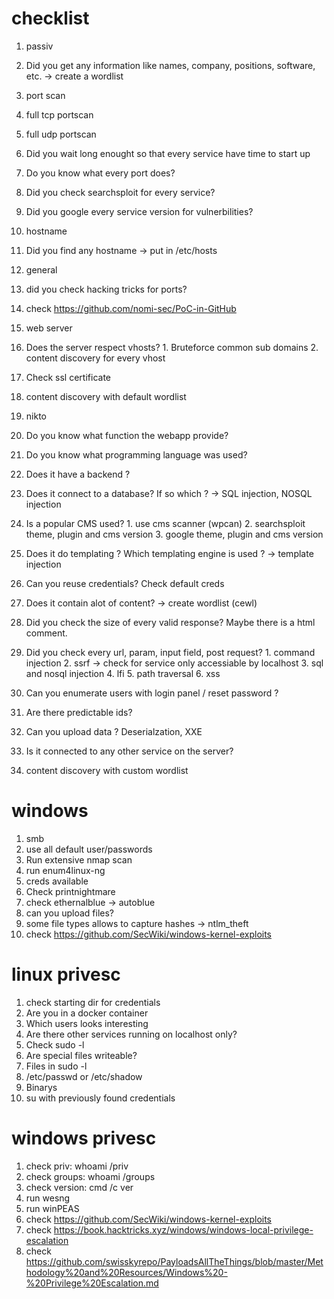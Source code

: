 # checklist

1. passiv
  1. Did you get any information like names, company, positions, software, etc. -> create a wordlist

2. port scan
  1. full tcp portscan
  2. full udp portscan
  3. Did you wait long enought so that every service have time to start up
  4. Do you know what every port does? 
  5. Did you check searchsploit for every service?
  6. Did you google every service version for vulnerbilities?

3. hostname
  1. Did you find any hostname -> put in /etc/hosts

4. general
  1. did you check hacking tricks for ports?
  99. check https://github.com/nomi-sec/PoC-in-GitHub

5. web server
  1. Does the server respect vhosts?
    1. Bruteforce common sub domains
    2. content discovery for every vhost
  2. Check ssl certificate 
  3. content discovery with default wordlist
  4. nikto
  5. Do you know what function the webapp provide?
  6. Do you know what programming language was used?
  7. Does it have a backend ?
  8. Does it connect to a database? If so which ? -> SQL injection, NOSQL injection
  9. Is a popular CMS used?
    1. use cms scanner (wpcan)
    2. searchsploit theme, plugin and cms version
    3. google theme, plugin and cms version
  10. Does it do templating ? Which templating engine is used ? -> template injection
  11. Can you reuse credentials? Check default creds
  12. Does it contain alot of content? -> create wordlist (cewl)
  13. Did you check the size of every valid response? Maybe there is a html comment.
  14. Did you check every url, param, input field, post request? 
    1. command injection
    2. ssrf -> check for service only accessiable by localhost
    3. sql and nosql injection
    4. lfi
    5. path traversal
    6. xss
  15. Can you enumerate users with login panel / reset password ?
  16. Are there predictable ids?
  17. Can you upload data ? Deserialzation, XXE
  18. Is it connected to any other service on the server?
  19. content discovery with custom wordlist

# windows

1. smb 
  1. use all default user/passwords
  2. Run extensive nmap scan
2. run enum4linux-ng
3. creds available
  1. Check printnightmare
4. check ethernalblue -> autoblue
5. can you upload files?
  1. some file types allows to capture hashes -> ntlm_theft
6. check https://github.com/SecWiki/windows-kernel-exploits

# linux privesc

1. check starting dir for credentials
2. Are you in a docker container
3. Which users looks interesting
4. Are there other services running on localhost only?
5. Check sudo -l
6. Are special files writeable?
  1. Files in sudo -l
  2. /etc/passwd or /etc/shadow
  3. Binarys 
6. su with previously found credentials

# windows privesc
1. check priv: whoami /priv
2. check groups: whoami /groups
3. check version: cmd /c ver
4. run wesng
5. run winPEAS
6. check https://github.com/SecWiki/windows-kernel-exploits
98. check https://book.hacktricks.xyz/windows/windows-local-privilege-escalation
99. check https://github.com/swisskyrepo/PayloadsAllTheThings/blob/master/Methodology%20and%20Resources/Windows%20-%20Privilege%20Escalation.md

